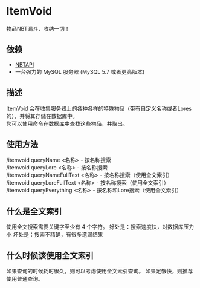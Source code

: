 # ItemVoid

物品NBT漏斗，收纳一切！

## 依赖

* [NBTAPI](https://modrinth.com/plugin/nbtapi)
* 一台强力的 MySQL 服务器 (MySQL 5.7 或者更高版本)

## 描述

ItemVoid 会在收集服务器上的各种各样的特殊物品（带有自定义名称或者Lores的），并将其存储在数据库中。  
您可以使用命令在数据库中查找这些物品，并取出。

## 使用方法

/itemvoid queryName <名称> - 按名称搜索  
/itemvoid queryLore <名称> - 按名称搜索  
/itemvoid queryNameFullText <名称> - 按名称搜索（使用全文索引）  
/itemvoid queryLoreFullText <名称> - 按名称搜索（使用全文索引）  
/itemvoid queryEverything <名称> - 按名称和Lore搜索（使用全文索引）  

## 什么是全文索引

使用全文搜索需要关键字至少有 4 个字符。
好处是：搜索速度快，对数据库压力小
坏处是：搜索不精确，有很多遗漏结果

## 什么时候该使用全文索引

如果查询的时候耗时很久，则可以考虑使用全文索引查询。
如果足够快，则推荐使用普通查询。